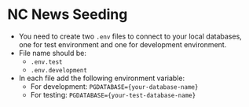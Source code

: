 # NC News Seeding

- You need to create two `.env` files to connect to your local databases, one for test environment and one for development environment.
- File name should be: 
  - `.env.test`
  - `.env.development`
- In each file add the following environment variable:
  - For development: `PGDATABASE={your-database-name}`  
  - For testing: `PGDATABASE={your-test-database-name}`